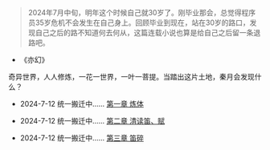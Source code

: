 > 2024年7月中旬，明年这个时候自己就30岁了。刚毕业那会，总觉得程序员35岁危机不会发生在自己身上。回顾毕业到现在，站在30岁的路口，发现自己之后的路不知道何去何从，这篇连载小说也算是给自己之后留一条退路吧。



* 《亦幻》
 
 奇异世界，人人修炼，一花一世界，一叶一菩提。当踏出这片土地，秦月会发现什么？





   * 2024-7-12 统一搬迁中...... [第一章 炼体](/md/novel/一、炼体.md )

   * 2024-7-12 统一搬迁中...... [第二章 清读笛、赋](/md/novel/二、清读笛、赋.md )

   * 2024-7-12 统一搬迁中...... [第三章 笛碎](/md/novel/三、笛碎.md )